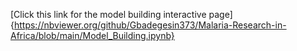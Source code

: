 [Click this link for the model building interactive page]{https://nbviewer.org/github/Gbadegesin373/Malaria-Research-in-Africa/blob/main/Model_Building.ipynb}

